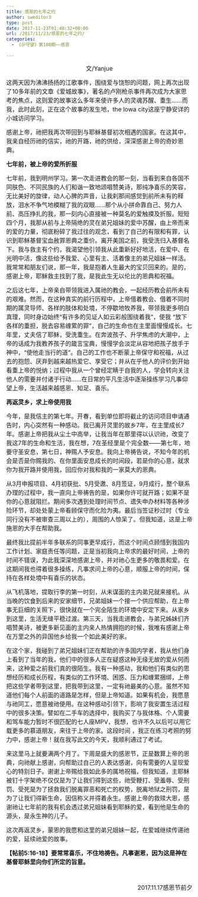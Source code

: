 ```yaml
---
title: 感恩的七年之约
author: sweditor3
type: post
date: 2017-11-23T01:48:32+00:00
url: /2017/11/23/感恩的七年之约/
categories:
  - 《＠守望》第108期——感恩

---
```

<p style="text-align: center;">
  <span style="font-size: 12pt;">文/Yanjue</span>
</p>

<span style="font-size: 12pt;">这两天因为沸沸扬扬的江歌事件，围绕爱与饶恕的问题，网上再次出现了10多年前的文章《爱城故事》，著名的卢刚枪杀事件再次成为大家思考的焦点，这则爱的故事这么多年来使许多人的灵魂苏醒、重生……而我，此时此刻，正在这个故事的发生地，the Iowa city这座宁静安详的小城访问学习。</span>

<span style="font-size: 12pt;">感谢上帝，祂把我再次带回到与耶稣基督初次相遇的国家。在这其中，我亲自经历祂的信实，祂的开路，祂的供给，深深感谢上帝的奇妙恩典。</span>

<span style="font-size: 12pt;"><strong>七年前，被上帝的爱所折服</strong></span>

<span style="font-size: 12pt;">七年前，我到明州学习。第一次走进教会的那一刻，当看到来自各国不同肤色、不同民族的人们和谐一致地颂唱赞美诗，那纯净喜乐的笑容，无比美好的旋律，动人心脾的声音，让我刹那间感觉到前所未有的释放，泪水不争气地模糊了我的双眼……那个从小拼命靠自己、努力人前、高压挣扎的我，那一刻内心直接被一种莫名的爱触摸及折服。短短四个月，我那从前与上帝隔绝的灵在弟兄姐妹的爱中苏醒，由上帝而来的爱的力量，彻底粉碎了我过往的观念，看到了自己的有限和有罪，认识到耶稣基督宝血赦罪恩典之重价。离开美国之前，我受洗归入基督名下。我与救主有个约，我渴望他引领我从此重新好好地活，在爱中、在光明中活，像这些给予我爱、心里有主、活着像主的弟兄姐妹一样活。我常常和朋友们说，那一年，我是抱着人生最大的宝贝回来的。是的，感谢上帝，耶稣救主找到了我，是我此生无以伦比的恩典和祝福。</span>

<span style="font-size: 12pt;">之后这七年，上帝亲自带领我进入属祂的教会，一起经历教会前所未有的艰难。然而，在这种真实的前行历程中，上帝借着教会、借着不同时期的属灵导师、各样的肢体和处境，不停歇地牧养我，带领我更多明白真理，同时身边始终“有许多的见证人如云彩般围绕着我”，使我 “放下各样的重担，脱去容易缠累的罪”，自己的生命也在主里面慢慢成长。七年里，丈夫信了耶稣，受洗重生。在奔波孩子、升学焦虑的大潮中，上帝的话成为我教养孩子的箴言宝典，慢慢学会淡定从容地把孩子放手于神中，“使他走当行的道”。自己的工作也不断蒙上帝保守和祝福，从过去的抱怨、厌弃到越来越热爱它、享受它；并从在乎他人的评价到开始看重上帝的悦纳；过程中我从一个曾经定睛于自我的人，学会转向关注他人的需要并付诸于行动……在日常的平凡生活中逐渐操练学习凡事仰望上帝，生活越来越感恩、知足、喜乐。</span>

<span style="font-size: 12pt;"><strong>再返灵乡，求上帝使用我</strong></span>

<span style="font-size: 12pt;">今年，是我信主的第七年。开春，看到单位即将截止的访问项目申请通告时，内心突然有一种感动。我已离开灵里的故乡7年，在主里成长7年。感谢上帝把我从尘土中高举，让我当年在那里得以认识祂，改变了我这7年的生命和生活，我在想，7在圣经里是个完全数——第七年，地要守圣安息，第七日，神赐人予安息。我向上帝祷告说，不知今年的机会是否是你赐我的、在你里面安息成长的时间段，若是你的心意，就求你为我开路并使用我，回应你对我和我的一家莫大的恩典。</span>

<span style="font-size: 12pt;">从3月申报项目、4月初获批、5月受邀、8月签证，9月成行，整个联系办理的过程中，我一直向上帝祷告的是，如果你许可就开路；如果不是你的心意就阻拦。期间多次遇到处理时间节点、遗失申办材料等各种涉险环节，却处处蒙上帝看顾保守而化险为夷。最后当签证秒过时（专业同行没有不被审查三周以上的），周围的人惊呆了。但我知道，这是上帝施恩的大手在帮助我。</span>

<span style="font-size: 12pt;">最终我比提前半年多联系的同事更早成行，而这个时间点顾惜到我国内工作计划、家庭责任等问题，正是当初我向上帝求的最好时间，上帝的时间不错误，为此我深深地感谢上帝，并对祂心生更多的敬畏和爱。在这期间我也得着很多操练，凡事求问上帝的心意，顺服上帝的时间，保持在各样处境中有喜乐的状态。</span>
  
<span style="font-size: 12pt;">从飞机落地，提取行李的第一时刻，从未谋面的主内弟兄就来接机。从当晚的饮食到后来的安家细节，兄弟姐妹一个接一个供应帮助，在上帝事无巨细的关照下，很快就在一个完全陌生的环境中安定下来。从家乡到这里，生活无缝平稳过渡。第三天，当我走进教会，与弟兄姊妹们齐唱赞美诗，被更多新见面的主内亲人热情拥抱的时候，我唯有感谢上帝在万里之外的异国他乡给我一个如此美好的家。</span>

<span style="font-size: 12pt;">在这个家，我碰到了弟兄姐妹们正在帮助的许多国内学者，我从他们身上看到了当年的我，他们中的很多人正在疑惑这种无缘无故的爱从何而来，这种爱之前我们真的很陌生。我有一种感动，我和他们有类似的思想经历和成长历程，有类似的工作环境、困惑、压力和缠累捆绑，上帝把这些学者带到这里，把我带到这里，一定有祂最美的心意。虽然不知道他们每个人前面的道路是怎样，但是上帝知道。如果有机会，我愿意与祂同工，愿意被祂使用。在这种感动引领下，影响了我安置生活过程中的很多决策。譬如在二手车的选择中，我购买了与我体格、个人需要和驾车能力暂时不很匹配的七人座MPV，我想，也许不久以后可以用它载更多的慕道朋友，来往于上帝的家。这段时间 ，我正在练习考照的努力中，感谢上帝！就在我写此文的今天，我顺利通过了考试。</span>

<span style="font-size: 12pt;">来这里马上就要满两个月了。下周是盛大的感恩节，正是数算上帝的恩典，向祂献上感谢，向帮助过自己的人表达感谢，向有需要的人呈现爱心的特别日子。谢谢上帝赐给我如此多的属地祝福，但我知道，主耶稣被钉十字架绝不仅仅是为了让我们得到这些，祂受鞭打、受羞辱、受刑罚、受死是为了拯救我们脱离罪恶和死亡的权势，脱离地狱之刑罚，是为了让我们得新生命，因信称义并得着永生。感谢上帝的救赎大恩，感谢祂让七年前的我有机会透过弟兄姐妹看到耶稣的爱，看到他是生命的源头，是永生神的儿子。</span>

<span style="font-size: 12pt;">这次再返灵乡，蒙恩的我愿和这里的弟兄姐妹一起，在爱城继续传递祂的爱，延续祂爱的故事。</span>

<span style="font-size: 12pt;"><strong>【帖前5:16-18】要常常喜乐，不住地祷告。凡事谢恩，因为这是神在基督耶稣里向你们所定的旨意。</strong></span>

&nbsp;

<p style="text-align: right;">
  <span style="font-size: 12pt;">2017.11.17感恩节前夕</span>
</p>